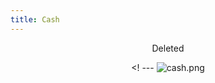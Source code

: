 ```yaml
---
title: Cash
---
```


<center>
  
  Deleted

<! --- ![cash.png](https://images.hive.blog/DQma4ejnDfm6wnvxCok52G64arZBTatEpeMVt7TnAYRJaU1/unknown.png)

</center>
